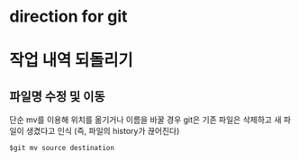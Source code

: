 # direction for git

# 작업 내역 되돌리기

## 파일명 수정 및 이동

단순 mv를 이용해 위치를 옮기거나 이름을 바꿀 경우 git은 기존 파일은 삭제하고 새 파일이 생겼다고 인식 (즉, 파일의 history가 끊어진다)



```
$git mv source destination
```


